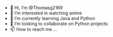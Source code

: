 - 👋 Hi, I’m @Thomasg2169
- 👀 I’m interested in watching anime
- 🌱 I’m currently learning Java and Python
- 💞️ I’m looking to collaborate on Python projects
- 📫 How to reach me ...

<!---
Thomasg2169/Thomasg2169 is a ✨ special ✨ repository because its `README.md` (this file) appears on your GitHub profile.
You can click the Preview link to take a look at your changes.
--->
